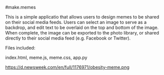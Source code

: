 #make.memes

This is a simple applicatio that allows users to design memes to be shared on their social media feeds. Users can select an image to serve as a backdrop, and edit text to be overlaid on the top and bottom of the image. When complete, the image can be exported to the photo library, or shared directly to their social media feed (e.g. Facebook or Twitter).

Files included:

index.html,
meme.js,
meme.css,
app.py


https://d.newsweek.com/en/full/1176971/obesity-meme.png
